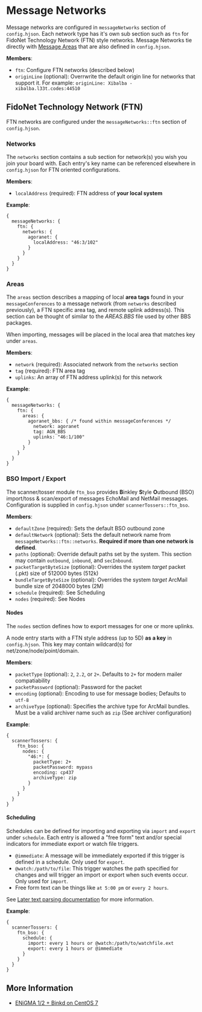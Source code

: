 # Message Networks
Message networks are configured in `messageNetworks` section of `config.hjson`. Each network type has it's own sub section such as `ftn` for FidoNet Technology Network (FTN) style networks. Message Networks tie directly with [Message Areas](msg_conf_area.md) that are also defined in `config.hjson`.

**Members**:
  * `ftn`: Configure FTN networks (described below)
  * `originLine` (optional): Overrwrite the default origin line for networks that support it. For example: `originLine: Xibalba - xibalba.l33t.codes:44510`

## FidoNet Technology Network (FTN)
FTN networks are configured under the `messageNetworks::ftn` section of `config.hjson`.

### Networks
The `networks` section contains a sub section for network(s) you wish you join your board with. Each entry's key name can be referenced elsewhere in `config.hjson` for FTN oriented configurations.

**Members**:
  * `localAddress` (required): FTN address of **your local system**
  
**Example**:
```hjson
{
  messageNetworks: {
    ftn: {
      networks: {
        agoranet: {
          localAddress: "46:3/102"
        }
      }
    }
  }
}
```
  
### Areas
The `areas` section describes a mapping of local **area tags** found in your `messageConferences` to a message network (from `networks` described previously), a FTN specific area tag, and remote uplink address(s). This section can be thought of similar to the *AREAS.BBS* file used by other BBS packages.

When importing, messages will be placed in the local area that matches key under `areas`.

**Members**:
  * `network` (required): Associated network from the `networks` section
  * `tag` (required): FTN area tag
  * `uplinks`: An array of FTN address uplink(s) for this network

**Example**:
```hjson
{
  messageNetworks: {
    ftn: {
      areas: {
        agoranet_bbs: { /* found within messageConferences */
          network: agoranet
          tag: AGN_BBS
          uplinks: "46:1/100"
        }
      }
    }
  }
}
```

### BSO Import / Export
The scanner/tosser module `ftn_bso` provides **B**inkley **S**tyle **O**utbound (BSO) import/toss & scan/export of messages EchoMail and NetMail messages. Configuration is supplied in `config.hjson` under `scannerTossers::ftn_bso`.

**Members**:
  * `defaultZone` (required): Sets the default BSO outbound zone
  * `defaultNetwork` (optional): Sets the default network name from `messageNetworks::ftn::networks`. **Required if more than one network is defined**.
  * `paths` (optional): Override default paths set by the system. This section may contain `outbound`, `inbound`, and `secInbound`.
  * `packetTargetByteSize` (optional): Overrides the system *target* packet (.pkt) size of 512000 bytes (512k)
  * `bundleTargetByteSize` (optional): Overrides the system *target* ArcMail bundle size of 2048000 bytes (2M)
  * `schedule` (required): See Scheduling
  * `nodes` (required): See Nodes

#### Nodes
The `nodes` section defines how to export messages for one or more uplinks. 

A node entry starts with a FTN style address (up to 5D) **as a key** in `config.hjson`. This key may contain wildcard(s) for net/zone/node/point/domain.

**Members**:
  * `packetType` (optional): `2`, `2.2`, or `2+`. Defaults to `2+` for modern mailer compatiability
  * `packetPassword` (optional): Password for the packet
  * `encoding` (optional): Encoding to use for message bodies; Defaults to `utf-8`
  * `archiveType` (optional): Specifies the archive type for ArcMail bundles. Must be a valid archiver name such as `zip` (See archiver configuration)

**Example**:
```hjson
{
  scannerTossers: {
    ftn_bso: {
      nodes: {
        "46:*: {
          packetType: 2+
          packetPassword: mypass
          encoding: cp437
          archiveType: zip
        }
      }
    }
  }
}
```

#### Scheduling
Schedules can be defined for importing and exporting via `import` and `export` under `schedule`. Each entry is allowed a "free form" text and/or special indicators for immediate export or watch file triggers.

  * `@immediate`: A message will be immediately exported if this trigger is defined in a schedule. Only used for `export`.
  * `@watch:/path/to/file`: This trigger watches the path specified for changes and will trigger an import or export when such events occur. Only used for `import`.
  * Free form text can be things like `at 5:00 pm` or `every 2 hours`. 
  
See [Later text parsing documentation](http://bunkat.github.io/later/parsers.html#text) for more information.

**Example**:
```hjson
{
  scannerTossers: {
    ftn_bso: {
      schedule: {
        import: every 1 hours or @watch:/path/to/watchfile.ext
        export: every 1 hours or @immediate
      }
    }
  }
}
```

## More Information
* [ENiGMA 1/2 + Binkd on CentOS 7](https://www.l33t.codes/enigma-12-binkd-on-centos-7/)